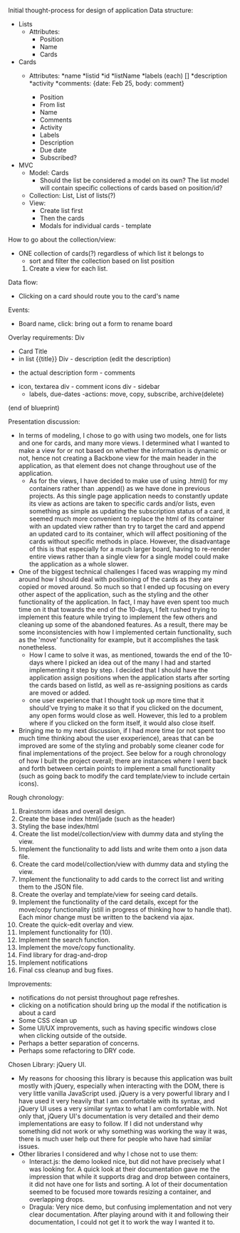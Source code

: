 Initial thought-process for design of application 
Data structure:
* Lists
  * Attributes:
    * Position
    * Name
    * Cards
* Cards
  * Attributes:
    *name
    *listid
    *id
    *listName
    *labels (each) []
    *description
    *activity
    *comments: {date: Feb 25, body: comment}

    * Position
    * From list
    * Name
    * Comments
    * Activity
    * Labels
    * Description
    * Due date
    * Subscribed?
* MVC
  * Model: Cards
    * Should the list be considered a model on its own? The list model will contain specific collections of cards based on position/id?
  * Collection: List, List of lists(?)
  * View:
    * Create list first
    * Then the cards
    * Modals for individual cards - template

How to go about the collection/view:
* ONE collection of cards(?) regardless of which list it belongs to
  * sort and filter the collection based on list position
  1) Create a view for each list. 


Data flow:
* Clicking on a card should route you to the card's name

Events: 
* Board name, click: bring out a form to rename board

Overlay requirements:
  Div
  - Card Title
  - in list {{title}}
  Div - description (edit the description)
  * the actual description
  form - comments
  - icon, textarea
    div - comment icons
  div - sidebar
    - labels, due-dates
    -actions: move, copy, subscribe, archive(delete)

(end of blueprint)


Presentation discussion:

* In terms of modeling, I chose to go with using two models, one for lists and one for cards, and many more views. I determined what I wanted to make a view for or not based on whether the information is dynamic or not, hence not creating a Backbone view for the main header in the application, as that element does not change throughout use of the application.
  * As for the views, I have decided to make use of using .html() for my containers rather than .append() as we have done in previous projects. As this single page application needs to constantly update its view as actions are taken to specific cards and/or lists, even something as simple as updating the subscription status of a card, it seemed much more convenient to replace the html of its container with an updated view rather than try to target the card and append an updated card to its container, which will affect positioning of the cards without specific methods in place. However, the disadvantage of this is that especially for a much larger board, having to re-render entire views rather than a single view for a single model could make the application as a whole slower.
* One of the biggest technical challenges I faced was wrapping my mind around how I should deal with positioning of the cards as they are copied or moved around. So much so that I ended up focusing on every other aspect of the application, such as the styling and the other functionality of the application. In fact, I may have even spent too much time on it that towards the end of the 10-days, I felt rushed trying to implement this feature while trying to implement the few others and cleaning up some of the abandoned features. As a result, there may be some inconsistencies with how I implemented certain functionality, such as the 'move' functionality for example, but it accomplishes the task nonetheless. 
  * How I came to solve it was, as mentioned, towards the end of the 10-days where I picked an idea out of the many I had and started implementing it step by step. I decided that I should have the application assign positions when the application starts after sorting the cards based on listId, as well as re-assigning positions as cards are moved or added.
  * one user experience that I thought took up more time that it should've trying to make it so that if you clicked on the document, any open forms would close as well. However, this led to a problem where if you clicked on the form itself, it would also close itself.
* Bringing me to my next discussion, if I had more time (or not spent too much time thinking about the user exxperience), areas that can be improved are some of the styling and probably some cleaner code for final implementations of the project. See below for a rough chronology of how I built the project overall; there are instances where I went back and forth between certain points to implement a small functionality (such as going back to modify the card template/view to include certain icons).

Rough chronology:
1) Brainstorm ideas and overall design.
2) Create the base index html/jade (such as the header)
3) Styling the base index/html
4) Create the list model/collection/view with dummy data and styling the view.
5) Implement the functionality to add lists and write them onto a json data file.
6) Create the card model/collection/view with dummy data and styling the view.
7) Implement the functionality to add cards to the correct list and writing them to the JSON file.
8) Create the overlay and template/view for seeing card details.
9) Implement the functionality of the card details, except for the move/copy functionality (still in progress of thinking how to handle that). Each minor change must be written to the backend via ajax.
10) Create the quick-edit overlay and view.
11) Implement functionality for (10).
12) Implement the search function.
13) Implement the move/copy functionality.
14) Find library for drag-and-drop
15) Implement notifications
16) Final css cleanup and bug fixes.

Improvements:
* notifications do not persist throughout page refreshes.
* clicking on a notification should bring up the modal if the notification is about a card
* Some CSS clean up
* Some UI/UX improvements, such as having specific windows close when clicking outside of the outside.
* Perhaps a better separation of concerns.
* Perhaps some refactoring to DRY code.

Chosen Library: jQuery UI.
* My reasons for choosing this library is because this application was built mostly with jQuery, especially when interacting with the DOM, there is very little vanilla JavaScript used. jQuery is a very powerful library and I have used it very heavily that I am comfortable with its syntax, and jQuery UI uses a very similar syntax to what I am comfortable with. Not only that, jQuery UI's documentation is very detailed and their demo implementations are easy to follow. If I did not understand why something did not work or why something was working the way it was, there is much user help out there for people who have had similar issues.
* Other libraries I considered and why I chose not to use them:
  * Interact.js: the demo looked nice, but did not have precisely what I was looking for. A quick look at their documentation gave me the impression that while it supports drag and drop between containers, it did not have one for lists and sorting. A lot of their documentation seemed to be focused more towards resizing a container, and overlapping drops.
  * Dragula: Very nice demo, but confusing implementation and not very clear documentation. After playing around with it and following their documentation, I could not get it to work the way I wanted it to.